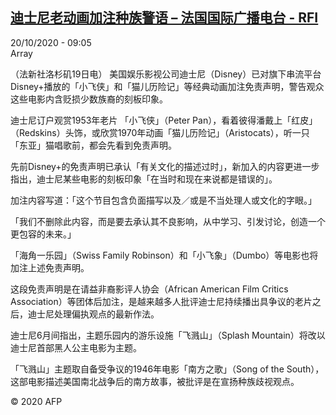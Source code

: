 <!--1603184162000-->
[迪士尼老动画加注种族警语 – 法国国际广播电台 - RFI](http://www.rfi.fr//cn/contenu/20201020-%E8%BF%AA%E5%A3%AB%E5%B0%BC%E8%80%81%E5%8A%A8%E7%94%BB%E5%8A%A0%E6%B3%A8%E7%A7%8D%E6%97%8F%E8%AD%A6%E8%AF%AD)
------

<div>20/10/2020 - 09:05</div>Array<div class="t-content__body u-clearfix"><p>（法新社洛杉矶19日电）    美国娱乐影视公司迪士尼（Disney）已对旗下串流平台Disney+播放的「小飞侠」和「猫儿历险记」等经典动画加注免责声明，警告观众这些电影内含贬损少数族裔的刻板印象。</p><p>    迪士尼订户观赏1953年老片 「小飞侠」（Peter Pan），看着彼得潘戴上「红皮」（Redskins）头饰，或欣赏1970年动画「猫儿历险记」（Aristocats），听一只「东亚」猫唱歌前，都会先看到免责声明。</p><p>    先前Disney+的免责声明已承认「有关文化的描述过时」，新加入的内容更进一步指出，迪士尼某些电影的刻板印象「在当时和现在来说都是错误的」。</p><p>    加注内容写道：「这个节目包含负面描写以及／或是不当处理人或文化的字眼。」</p><p>    「我们不删除此内容，而是要去承认其不良影响，从中学习、引发讨论，创造一个更包容的未来。」</p><p>    「海角一乐园」（Swiss Family Robinson）和「小飞象」（Dumbo）等电影也将加注上述免责声明。</p><p>    这段免责声明是在请益非裔影评人协会（African American Film Critics Association）等团体后加注，是越来越多人批评迪士尼持续播出具争议的老片之后，迪士尼处理偏执观点的最新作法。</p><p>    迪士尼6月间指出，主题乐园内的游乐设施「飞溅山」（Splash Mountain）将改以迪士尼首部黑人公主电影为主题。</p><p>    「飞溅山」主题取自备受争议的1946年电影「南方之歌」（Song of the South），这部电影描述美国南北战争后的南方故事，被批评是在宣扬种族歧视观点。</p><p class="t-copyright">© 2020 AFP</p>        </div>
